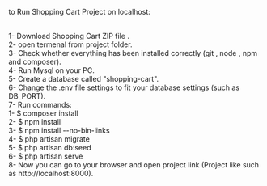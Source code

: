 to Run Shopping Cart Project on localhost: <br><br>

1- Download Shopping Cart ZIP file . <br>
2- open termenal from project folder.<br>
3- Check whether everything has been installed correctly (git , node , npm and composer).<br>
4- Run Mysql on your PC.<br>
5- Create a database called "shopping-cart".<br>
6- Change the .env file settings to fit your database settings (such as DB_PORT).<br>
7- Run commands:<br>
	 1-	 $ composer install<br>
	 2-	 $ npm install<br>
	 3-	 $ npm install --no-bin-links<br>
	 4-	 $ php artisan migrate<br>
	 5-	 $ php artisan db:seed<br>
	 6-	 $ php artisan serve<br>
8- Now you can go to your browser and open project link (Project like such as http://localhost:8000).<br>



